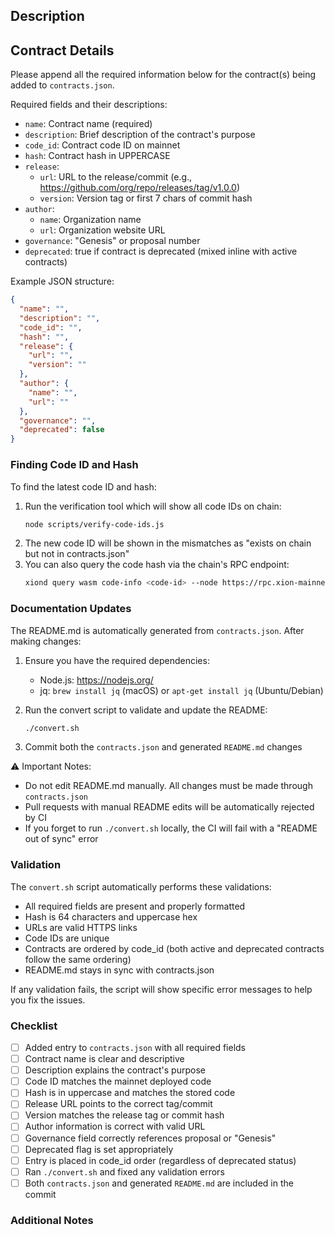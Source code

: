 ## Description
<!-- Provide a brief description of the changes in this PR -->

## Contract Details
Please append all the required information below for the contract(s) being added to `contracts.json`.

Required fields and their descriptions:
- `name`: Contract name (required)
- `description`: Brief description of the contract's purpose
- `code_id`: Contract code ID on mainnet
- `hash`: Contract hash in UPPERCASE
- `release`:
  - `url`: URL to the release/commit (e.g., https://github.com/org/repo/releases/tag/v1.0.0)
  - `version`: Version tag or first 7 chars of commit hash
- `author`:
  - `name`: Organization name
  - `url`: Organization website URL
- `governance`: "Genesis" or proposal number
- `deprecated`: true if contract is deprecated (mixed inline with active contracts)

Example JSON structure:
```json
{
  "name": "",
  "description": "",
  "code_id": "",
  "hash": "",
  "release": {
    "url": "",
    "version": ""
  },
  "author": {
    "name": "",
    "url": ""
  },
  "governance": "",
  "deprecated": false
}
```

### Finding Code ID and Hash
To find the latest code ID and hash:
1. Run the verification tool which will show all code IDs on chain:
   ```bash
   node scripts/verify-code-ids.js
   ```
2. The new code ID will be shown in the mismatches as "exists on chain but not in contracts.json"
3. You can also query the code hash via the chain's RPC endpoint:
   ```bash
   xiond query wasm code-info <code-id> --node https://rpc.xion-mainnet-1.burnt.com
   ```

### Documentation Updates
The README.md is automatically generated from `contracts.json`. After making changes:

1. Ensure you have the required dependencies:
   - Node.js: https://nodejs.org/
   - jq: `brew install jq` (macOS) or `apt-get install jq` (Ubuntu/Debian)

2. Run the convert script to validate and update the README:
   ```bash
   ./convert.sh
   ```

3. Commit both the `contracts.json` and generated `README.md` changes

⚠️ Important Notes:
- Do not edit README.md manually. All changes must be made through `contracts.json`
- Pull requests with manual README edits will be automatically rejected by CI
- If you forget to run `./convert.sh` locally, the CI will fail with a "README out of sync" error

### Validation
The `convert.sh` script automatically performs these validations:
- All required fields are present and properly formatted
- Hash is 64 characters and uppercase hex
- URLs are valid HTTPS links
- Code IDs are unique
- Contracts are ordered by code_id (both active and deprecated contracts follow the same ordering)
- README.md stays in sync with contracts.json

If any validation fails, the script will show specific error messages to help you fix the issues.

### Checklist
- [ ] Added entry to `contracts.json` with all required fields
- [ ] Contract name is clear and descriptive
- [ ] Description explains the contract's purpose
- [ ] Code ID matches the mainnet deployed code
- [ ] Hash is in uppercase and matches the stored code
- [ ] Release URL points to the correct tag/commit
- [ ] Version matches the release tag or commit hash
- [ ] Author information is correct with valid URL
- [ ] Governance field correctly references proposal or "Genesis"
- [ ] Deprecated flag is set appropriately
- [ ] Entry is placed in code_id order (regardless of deprecated status)
- [ ] Ran `./convert.sh` and fixed any validation errors
- [ ] Both `contracts.json` and generated `README.md` are included in the commit

### Additional Notes
<!-- Add any additional context or notes about the contract deployment here -->
